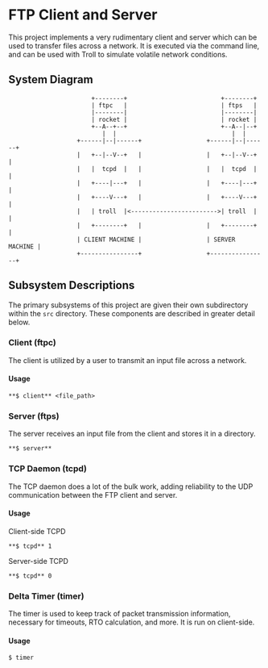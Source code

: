# FTP Client and Server

This project implements a very rudimentary client and server which can be
used to transfer files across a network. It is executed via the command line,
and can be used with Troll to simulate volatile network conditions.

## System Diagram


                           +--------+                          +--------+
                           | ftpc   |                          | ftps   |
                           |--------|                          |--------|
                           | rocket |                          | rocket |
                           +--A--+--+                          +--A--|--+
                              |  |                                |  |
                       +------|--|------+                  +------|--|------+
                       |   +--|--V--+   |                  |   +--|--V--+   |
                       |   |  tcpd  |   |                  |   |  tcpd  |   |
                       |   +----|---+   |                  |   +----|---+   |
                       |   +----V---+   |                  |   +----V---+   |
                       |   | troll  |<------------------------>| troll  |   |
                       |   +--------+   |                  |   +--------+   |
                       | CLIENT MACHINE |                  | SERVER MACHINE |
                       +----------------+                  +----------------+

## Subsystem Descriptions

The primary subsystems of this project are given their own subdirectory within
the `src` directory. These components are described in greater detail below.

### Client (ftpc)

The client is utilized by a user to transmit an input file across a network.

#### Usage

```
**$ client** <file_path>
```

### Server (ftps)

The server receives an input file from the client and stores it in a directory.

```
**$ server**
```

### TCP Daemon (tcpd)


The TCP daemon does a lot of the bulk work, adding reliability to the UDP
communication between the FTP client and server.

#### Usage

Client-side TCPD

```
**$ tcpd** 1
```

Server-side TCPD

```
**$ tcpd** 0
```

### Delta Timer (timer)

The timer is used to keep track of packet transmission information, necessary
for timeouts, RTO calculation, and more. It is run on client-side.

#### Usage

```
$ timer
```

